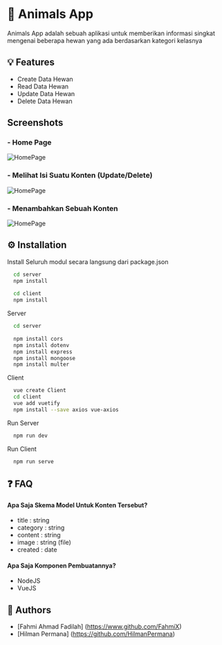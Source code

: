 
# 🌟 Animals App 

Animals App adalah sebuah aplikasi untuk memberikan informasi singkat mengenai beberapa hewan
yang ada berdasarkan kategori kelasnya


## 💡 Features

- Create Data Hewan
- Read Data Hewan
- Update Data Hewan
- Delete Data Hewan


## Screenshots
### - Home Page
![HomePage](https://i.ibb.co/m0mK1w2/HomePage.png)
### - Melihat Isi Suatu Konten (Update/Delete)
![HomePage](https://i.ibb.co/6ZJSPsN/HomePage.png)
### - Menambahkan Sebuah Konten
![HomePage](https://i.ibb.co/YBG0yQQ/HomePage.png)



## ⚙️ Installation

Install Seluruh modul secara langsung dari package.json
```bash
  cd server
  npm install
  
  cd client
  npm install
```

Server

```bash
  cd server
  
  npm install cors 
  npm install dotenv 
  npm install express 
  npm install mongoose 
  npm install multer
```

Client
```bash
  vue create Client
  cd client
  vue add vuetify
  npm install --save axios vue-axios
```

Run Server
```bash
  npm run dev
```

Run Client
```bash
  npm run serve
```
    
## ❓ FAQ

#### Apa Saja Skema Model Untuk Konten Tersebut?

- title : string
- category : string
- content : string
- image : string (file)
- created : date

#### Apa Saja Komponen Pembuatannya?
- NodeJS
- VueJS


## 🧍 Authors

- [Fahmi Ahmad Fadilah] (https://www.github.com/FahmiX)
- [Hilman Permana] (https://github.com/HilmanPermana)

